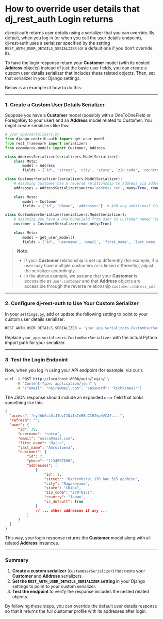 # How to override user details that dj_rest_auth Login returns

dj‑rest‑auth returns user details using a serializer that you can override. By default, when you log in (or when you call the user details endpoint), dj‑rest‑auth uses a serializer specified by the setting `REST_AUTH_USER_DETAILS_SERIALIZER` (or a default one if you don’t override it).

To have the login response return your **Customer** model (with its nested **Address** objects) instead of just the basic user fields, you can create a custom user details serializer that includes these related objects. Then, set that serializer in your Django settings.

Below is an example of how to do this:

---

### 1. Create a Custom User Details Serializer

Suppose you have a **Customer** model (possibly with a OneToOneField or ForeignKey to your user) and an **Address** model related to Customer. You might create serializers like this:

```python
# your_app/serializers.py
from django.contrib.auth import get_user_model
from rest_framework import serializers
from ecommerce.models import Customer, Address

class AddressSerializer(serializers.ModelSerializer):
    class Meta:
        model = Address
        fields = ['id', 'street', 'city', 'state', 'zip_code', 'country', 'is_default']

class CustomerSerializer(serializers.ModelSerializer):
    # Assuming Customer has a reverse relationship to Address via address_set.
    addresses = AddressSerializer(source='address_set', many=True, read_only=True)
    
    class Meta:
        model = Customer
        fields = ['id', 'phone', 'addresses']  # Add any additional fields from Customer

class CustomUserSerializer(serializers.ModelSerializer):
    # Assuming you have a OneToOneField from User to Customer named "customer"
    customer = CustomerSerializer(read_only=True)
    
    class Meta:
        model = get_user_model()
        fields = ['id', 'username', 'email', 'first_name', 'last_name', 'customer']
```

> **Note:**  
> - If your **Customer** relationship is set up differently (for example, if a user may have multiple customers or is linked differently), adjust the serializer accordingly.  
> - In the above example, we assume that your **Customer** is accessible as `user.customer` and that **Address** objects are accessible through the reverse relationship `customer.address_set`.

---

### 2. Configure dj‑rest‑auth to Use Your Custom Serializer

In your `settings.py`, add or update the following setting to point to your custom user details serializer:

```python
REST_AUTH_USER_DETAILS_SERIALIZER = 'your_app.serializers.CustomUserSerializer'
```

Replace `your_app.serializers.CustomUserSerializer` with the actual Python import path for your serializer.

---

### 3. Test the Login Endpoint

Now, when you log in using your API endpoint (for example, via curl):

```bash
curl -X POST http://localhost:8000/auth/login/ \
     -H "Content-Type: application/json" \
     -d '{"email": "naira@mail.com", "password": "kichk!nasir"}'
```

The JSON response should include an expanded `user` field that looks something like this:

```json
{
  "access": "eyJhbGciOiJIUzI1NiIsInR5cCI6IkpXVCJ9....",
  "refresh": "",
  "user": {
      "id": 39,
      "username": "naira",
      "email": "naira@mail.com",
      "first_name": "Naira",
      "last_name": "Amrulloeva",
      "customer": {
          "id": 7,
          "phone": "1234567890",
          "addresses": [
              {
                  "id": 1,
                  "street": "Ushirohirai 170 ban 315 goshitu",
                  "city": "Nagareyama",
                  "state": "Chiba",
                  "zip_code": "270-0151",
                  "country": "Japan",
                  "is_default": true
              }
              // ... other addresses if any ...
          ]
      }
  }
}
```

This way, your login response returns the **Customer** model along with all related **Address** instances.

---

### Summary

1. **Create a custom serializer** (`CustomUserSerializer`) that nests your **Customer** and **Address** serializers.
2. **Set the `REST_AUTH_USER_DETAILS_SERIALIZER` setting** in your Django settings to point to your custom serializer.
3. **Test the endpoint** to verify the response includes the nested related objects.

By following these steps, you can override the default user details response so that it returns the full customer profile with its addresses after login.